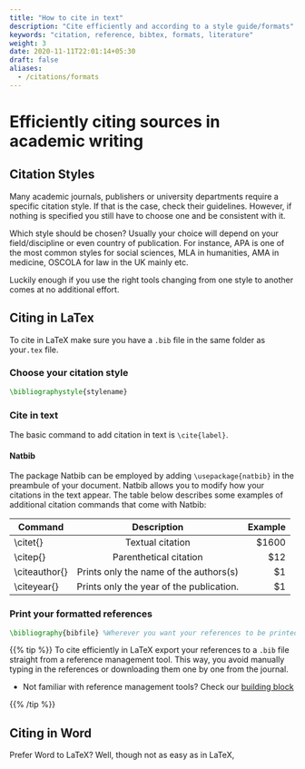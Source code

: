 ```yaml
---
title: "How to cite in text"
description: "Cite efficiently and according to a style guide/formats"
keywords: "citation, reference, bibtex, formats, literature"
weight: 3
date: 2020-11-11T22:01:14+05:30
draft: false
aliases:
  - /citations/formats
---
```

# Efficiently citing sources in academic writing

## Citation Styles
Many academic journals, publishers or university departments require a specific citation style. If that is the case, check their guidelines. However, if nothing is specified you still have to choose one and be consistent with it.

Which style should be chosen? Usually your choice will depend on your field/discipline or even country of publication. For instance, APA is one of the most common styles for social sciences, MLA in humanities, AMA in medicine, OSCOLA for law in the UK mainly etc.

Luckily enough if you use the right tools changing from one style to another comes at no additional effort.

## Citing in LaTex
To cite in LaTeX make sure you have a `.bib` file in the same folder as your`.tex` file.

### Choose your citation style

```LaTex
\bibliographystyle{stylename}
```

### Cite in text
 The basic command to add citation in text is `\cite{label}`.

#### Natbib
The package Natbib can be employed by adding `\usepackage{natbib}` in the preambule of your document. Natbib allows you to modify how your citations in the text appear. The table below describes some examples of additional citation commands that come with Natbib:

<center>

| Command       |               Description                | Example |
| ------------- |:----------------------------------------:| -------:|
| \citet{}      |             Textual citation             |   $1600 |
| \citep{}      |          Parenthetical citation          |     $12 |
| \citeauthor{} |  Prints only the name of the authors(s)  |      $1 |
| \citeyear{}   | Prints only the year of the publication. |      $1 |

</center>

### Print your formatted references
```LaTex
\bibliography{bibfile} %Wherever you want your references to be printed
```

{{% tip %}}
 To cite efficiently in LaTeX export your references to a `.bib` file straight from a reference management tool. This way, you avoid manually typing in the references or downloading them one by one from the journal.

  - Not familiar with reference management tools? Check our [building block](https://tilburgsciencehub.com/building-blocks/develop-your-research-skills/tips/reference-list/)

{{% /tip %}}


## Citing in Word
Prefer Word to LaTeX? Well, though not as easy as in LaTeX,
